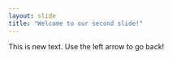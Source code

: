 ```yaml
---
layout: slide
title: "Welcome to our second slide!"
---
```

This is new text.
Use the left arrow to go back!
